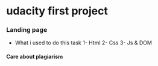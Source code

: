 # udacity first project
### Landing page 
* What i used to do this task 
 1- Html
 2- Css
 3- Js & DOM
#### Care about plagiarism 
 
